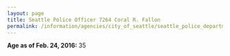 ```yaml
---
layout: page
title: Seattle Police Officer 7264 Coral R. Fallon
permalink: /information/agencies/city_of_seattle/seattle_police_department/copbook/7264/
---
```


**Age as of Feb. 24, 2016:** 35
